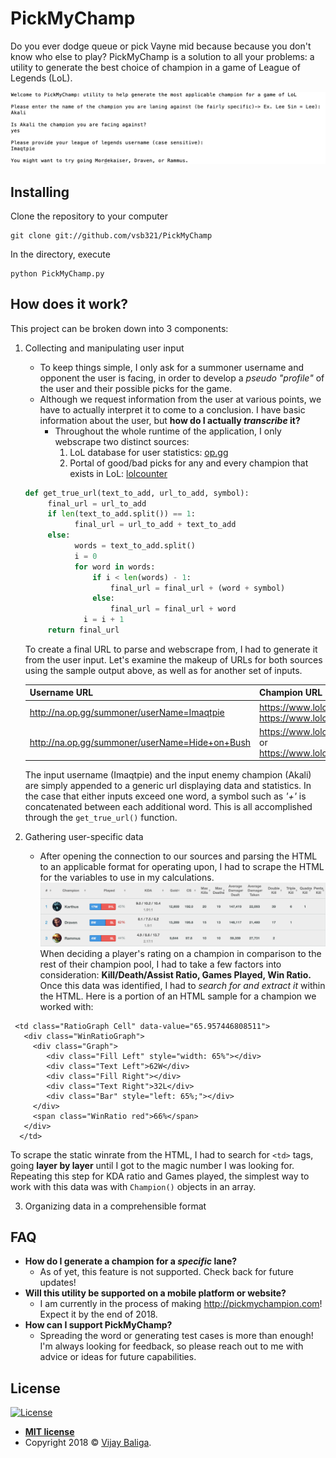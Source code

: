 # PickMyChamp
Do you ever dodge queue or pick Vayne mid because because you don't know who else to play? PickMyChamp is a solution to all your problems: a utility to generate the best choice of champion in a game of League of Legends (LoL).

![Project Sample](SampleOutput.png)

## Installing

Clone the repository to your computer 

```
git clone git://github.com/vsb321/PickMyChamp
```

In the directory, execute

```
python PickMyChamp.py
```

## How does it work?

This project can be broken down into 3 components:
   1. Collecting and manipulating user input
      - To keep things simple, I only ask for a summoner username and opponent the user is facing, in order to develop a *pseudo "profile"* of the user and their possible picks for the game.
      - Although we request information from the user at various points, we have to actually interpret it to come to a conclusion. I have basic information about the user, but **how do I actually _transcribe_ it?**
      	- Throughout the whole runtime of the application, I only webscrape two distinct sources:
       	    1. LoL database for user statistics: [op.gg](http://na.op.gg)
	        2. Portal of good/bad picks for any and every champion that exists in LoL: [lolcounter](https://www.lolcounter.com)
	  
       ```python 
       def get_true_url(text_to_add, url_to_add, symbol):
	        final_url = url_to_add
	        if len(text_to_add.split()) == 1:
		          final_url = url_to_add + text_to_add
	        else:
		          words = text_to_add.split()
		          i = 0
		          for word in words:
			          if i < len(words) - 1:
				          final_url = final_url + (word + symbol)
			          else:
				          final_url = final_url + word
			        i = i + 1
	        return final_url
       ```
       To create a final URL to parse and webscrape from, I had to generate it from the user input. Let's examine the makeup of URLs for both sources using the sample output above, as well as for another set of inputs.
       
       | Username URL     | Champion URL |
       | ------------- | ------------- |
       | http://na.op.gg/summoner/userName=Imaqtpie | https://www.lolcounter.com/champions/akali/weak or https://www.lolcounter.com/champions/akali/strong      |
       | http://na.op.gg/summoner/userName=Hide+on+Bush | https://www.lolcounter.com/champions/twistedfate/weak or https://www.lolcounter.com/champions/twistedfate/strong      |
       
       The input username (Imaqtpie) and the input enemy champion (Akali) are simply appended to a generic url displaying data and statistics. In the case that either inputs exceed one word, a symbol such as *'+'* is concatenated between each additional word. This is all accomplished through the ```get_true_url()``` function.
   2. Gathering user-specific data
      - After opening the connection to our sources and parsing the HTML to an applicable format for operating upon, I had to scrape the HTML for the variables to use in my calculations. 
   ![Data Sample](DataSample.png)
   When deciding a player's rating on a champion in comparison to the rest of their champion pool, I had to take a few factors into consideration: **Kill/Death/Assist Ratio, Games Played, Win Ratio.** Once this data was identified, I had to _search for and extract it_ within the HTML. Here is a portion of an HTML sample for a champion we worked with:
   
     <td class="RatioGraph Cell" data-value="65.957446808511">
       <div class="WinRatioGraph">
         <div class="Graph">
            <div class="Fill Left" style="width: 65%"></div>
            <div class="Text Left">62W</div>
            <div class="Fill Right"></div>
            <div class="Text Right">32L</div>
            <div class="Bar" style="left: 65%;"></div>
         </div>
         <span class="WinRatio red">66%</span>
       </div>
      </td>
       
   To scrape the static winrate from the HTML, I had to search for ```<td>``` tags, going **layer by layer** until I got to the magic number I was looking for. Repeating this step for KDA ratio and Games played, the simplest way to work with this data was with ```Champion()``` objects in an array.
   
   3. Organizing data in a comprehensible format

## FAQ

- **How do I generate a champion for a *specific* lane?**
    - As of yet, this feature is not supported. Check back for future updates!
- **Will this utility be supported on a mobile platform or website?**
    - I am currently in the process of making http://pickmychampion.com! Expect it by the end of 2018.
- **How can I support PickMyChamp?**
    - Spreading the word or generating test cases is more than enough! I'm always looking for feedback, so please reach out to me with advice or ideas for future capabilities.

## License

[![License](http://img.shields.io/:license-mit-blue.svg?style=flat-square)](http://badges.mit-license.org)

- **[MIT license](http://opensource.org/licenses/mit-license.php)**
- Copyright 2018 © <a href="http://vijaybaliga.com" target="_blank">Vijay Baliga</a>.
